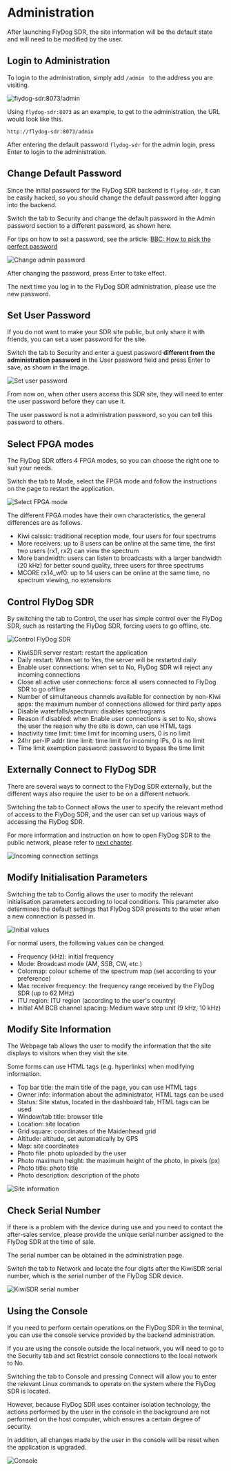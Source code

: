 # Administration

After launching FlyDog SDR, the site information will be the default state and will need to be modified by the user.

## Login to Administration

To login to the administration, simply add `/admin ` to the address you are visiting.

![flydog-sdr:8073/admin](/manual/admin_1.png "flydog-sdr:8073/admin")

Using `flydog-sdr:8073` as an example, to get to the administration, the URL would look like this.

```
http://flydog-sdr:8073/admin
```

After entering the default password `flydog-sdr` for the admin login, press Enter to login to the administration.

## Change Default Password

Since the initial password for the FlyDog SDR backend is `flydog-sdr`, it can be easily hacked, so you should change the default password after logging into the backend.

Switch the tab to Security and change the default password in the Admin password section to a different password, as shown here.

For tips on how to set a password, see the article: [BBC: How to pick the perfect password](https://www.bbc.co.uk/news/technology-34221843)

![Change admin password](/manual/admin_2.png "Change admin password")

After changing the password, press Enter to take effect.

The next time you log in to the FlyDog SDR administration, please use the new password.

## Set User Password

If you do not want to make your SDR site public, but only share it with friends, you can set a user password for the site.

Switch the tab to Security and enter a guest password **different from the administration password** in the User password field and press Enter to save, as shown in the image.

![Set user password](/manual/admin_3.png "Set user password")

From now on, when other users access this SDR site, they will need to enter the user password before they can use it.

The user password is not a administration password, so you can tell this password to others.

## Select FPGA modes

The FlyDog SDR offers 4 FPGA modes, so you can choose the right one to suit your needs.

Switch the tab to Mode, select the FPGA mode and follow the instructions on the page to restart the application.

![Select FPGA mode](/manual/admin_4.png "Select FPGA mode")

The different FPGA modes have their own characteristics, the general differences are as follows.

 - Kiwi calssic: traditional reception mode, four users for four spectrums
 - More receivers: up to 8 users can be online at the same time, the first two users (rx1, rx2) can view the spectrum
 - More bandwidth: users can listen to broadcasts with a larger bandwidth (20 kHz) for better sound quality, three users for three spectrums
 - MCORE rx14_wf0: up to 14 users can be online at the same time, no spectrum viewing, no extensions

## Control FlyDog SDR

By switching the tab to Control, the user has simple control over the FlyDog SDR, such as restarting the FlyDog SDR, forcing users to go offline, etc.

![Control FlyDog SDR](/manual/admin_5.png "Control FlyDog SDR")

 - KiwiSDR server restart: restart the application
 - Daily restart: When set to Yes, the server will be restarted daily
 - Enable user connections: when set to No, FlyDog SDR will reject any incoming connections
 - Close all active user connections: force all users connected to FlyDog SDR to go offline
 - Number of simultaneous channels available for connection by non-Kiwi apps: the maximum number of connections allowed for third party apps
 - Disable waterfalls/spectrum: disables spectrograms
 - Reason if disabled: when Enable user connections is set to No, shows the user the reason why the site is down, can use HTML tags
 - Inactivity time limit: time limit for incoming users, 0 is no limit
 - 24hr per-IP addr time limit: time limit for incoming IPs, 0 is no limit
 - Time limit exemption password: password to bypass the time limit

## Externally Connect to FlyDog SDR

There are several ways to connect to the FlyDog SDR externally, but the different ways also require the user to be on a different network.

Switching the tab to Connect allows the user to specify the relevant method of access to the FlyDog SDR, and the user can set up various ways of accessing the FlyDog SDR.

For more information and instruction on how to open FlyDog SDR to the public network, please refer to [next chapter](https://sdrotg.com/en/manual/public.html).

![Incoming connection settings](/manual/admin_6.png "Incoming connection settings")

## Modify Initialisation Parameters

Switching the tab to Config allows the user to modify the relevant initialisation parameters according to local conditions. This parameter also determines the default settings that FlyDog SDR presents to the user when a new connection is passed in.

![Initial values](/manual/admin_7.png "Initial values")

For normal users, the following values can be changed.

 - Frequency (kHz): initial frequency
 - Mode: Broadcast mode (AM, SSB, CW, etc.)
 - Colormap: colour scheme of the spectrum map (set according to your preference)
 - Max receiver frequency: the frequency range received by the FlyDog SDR (up to 62 MHz)
 - ITU region: ITU region (according to the user's country)
 - Initial AM BCB channel spacing: Medium wave step unit (9 kHz, 10 kHz)

## Modify Site Information

The Webpage tab allows the user to modify the information that the site displays to visitors when they visit the site.

Some forms can use HTML tags (e.g. hyperlinks) when modifying information.

 - Top bar title: the main title of the page, you can use HTML tags
 - Owner info: information about the administrator, HTML tags can be used
 - Status: Site status, located in the dashboard tab, HTML tags can be used
 - Window/tab title: browser title
 - Location: site location
 - Grid square: coordinates of the Maidenhead grid
 - Altitude: altitude, set automatically by GPS
 - Map: site coordinates
 - Photo file: photo uploaded by the user
 - Photo maximum height: the maximum height of the photo, in pixels (px)
 - Photo title: photo title
 - Photo description: description of the photo

![Site information](/manual/admin_8.png "Site information")

## Check Serial Number

If there is a problem with the device during use and you need to contact the after-sales service, please provide the unique serial number assigned to the FlyDog SDR at the time of sale.

The serial number can be obtained in the administration page.

Switch the tab to Network and locate the four digits after the KiwiSDR serial number, which is the serial number of the FlyDog SDR device.

![KiwiSDR serial number](/manual/admin_9.png "KiwiSDR serial number")

## Using the Console

If you need to perform certain operations on the FlyDog SDR in the terminal, you can use the console service provided by the backend administration.

If you are using the console outside the local network, you will need to go to the Security tab and set Restrict console connections to the local network to No.

Switching the tab to Console and pressing Connect will allow you to enter the relevant Linux commands to operate on the system where the FlyDog SDR is located.

However, because FlyDog SDR uses container isolation technology, the actions performed by the user in the console in the background are not performed on the host computer, which ensures a certain degree of security.

In addition, all changes made by the user in the console will be reset when the application is upgraded.

![Console](/manual/admin_10.png "Console")
